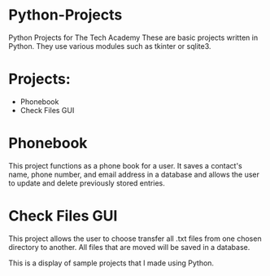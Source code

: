 # Python-Projects
Python Projects for The Tech Academy
These are basic projects written in Python.
They use various modules such as tkinter or sqlite3.

# Projects:
* Phonebook
* Check Files GUI

# Phonebook
This project functions as a phone book for a user.
It saves a contact's name, phone number, and email address
in a database and allows the user to update and delete
previously stored entries.

# Check Files GUI
This project allows the user to choose transfer all .txt files
from one chosen directory to another. All files that are
moved will be saved in a database.

This is a display of sample projects that I made using Python.
